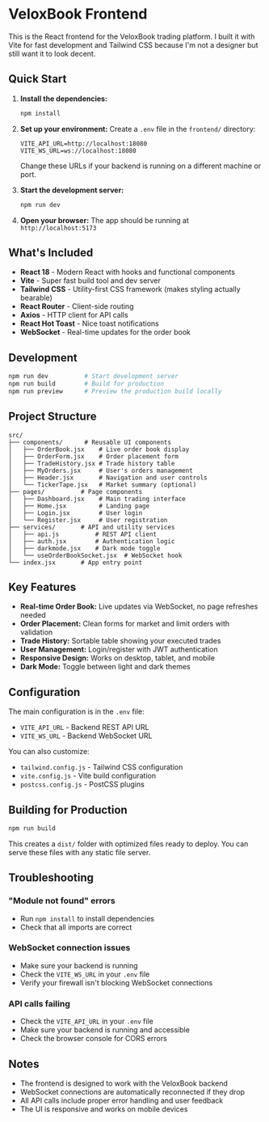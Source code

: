 # VeloxBook Frontend

This is the React frontend for the VeloxBook trading platform. I built it with Vite for fast development and Tailwind CSS because I'm not a designer but still want it to look decent.

## Quick Start

1. **Install the dependencies:**
   ```bash
   npm install
   ```

2. **Set up your environment:**
   Create a `.env` file in the `frontend/` directory:
   ```env
   VITE_API_URL=http://localhost:18080
   VITE_WS_URL=ws://localhost:18080
   ```
   Change these URLs if your backend is running on a different machine or port.

3. **Start the development server:**
   ```bash
   npm run dev
   ```

4. **Open your browser:**
   The app should be running at `http://localhost:5173`

## What's Included

- **React 18** - Modern React with hooks and functional components
- **Vite** - Super fast build tool and dev server
- **Tailwind CSS** - Utility-first CSS framework (makes styling actually bearable)
- **React Router** - Client-side routing
- **Axios** - HTTP client for API calls
- **React Hot Toast** - Nice toast notifications
- **WebSocket** - Real-time updates for the order book

## Development

```bash
npm run dev          # Start development server
npm run build        # Build for production
npm run preview      # Preview the production build locally
```

## Project Structure

```
src/
├── components/      # Reusable UI components
│   ├── OrderBook.jsx    # Live order book display
│   ├── OrderForm.jsx    # Order placement form
│   ├── TradeHistory.jsx # Trade history table
│   ├── MyOrders.jsx     # User's orders management
│   ├── Header.jsx       # Navigation and user controls
│   └── TickerTape.jsx   # Market summary (optional)
├── pages/          # Page components
│   ├── Dashboard.jsx    # Main trading interface
│   ├── Home.jsx         # Landing page
│   ├── Login.jsx        # User login
│   └── Register.jsx     # User registration
├── services/       # API and utility services
│   ├── api.js          # REST API client
│   ├── auth.jsx        # Authentication logic
│   ├── darkmode.jsx    # Dark mode toggle
│   └── useOrderBookSocket.jsx  # WebSocket hook
└── index.jsx       # App entry point
```

## Key Features

- **Real-time Order Book:** Live updates via WebSocket, no page refreshes needed
- **Order Placement:** Clean forms for market and limit orders with validation
- **Trade History:** Sortable table showing your executed trades
- **User Management:** Login/register with JWT authentication
- **Responsive Design:** Works on desktop, tablet, and mobile
- **Dark Mode:** Toggle between light and dark themes

## Configuration

The main configuration is in the `.env` file:

- `VITE_API_URL` - Backend REST API URL
- `VITE_WS_URL` - Backend WebSocket URL

You can also customize:
- `tailwind.config.js` - Tailwind CSS configuration
- `vite.config.js` - Vite build configuration
- `postcss.config.js` - PostCSS plugins

## Building for Production

```bash
npm run build
```

This creates a `dist/` folder with optimized files ready to deploy. You can serve these files with any static file server.

## Troubleshooting

### "Module not found" errors
- Run `npm install` to install dependencies
- Check that all imports are correct

### WebSocket connection issues
- Make sure your backend is running
- Check the `VITE_WS_URL` in your `.env` file
- Verify your firewall isn't blocking WebSocket connections

### API calls failing
- Check the `VITE_API_URL` in your `.env` file
- Make sure your backend is running and accessible
- Check the browser console for CORS errors

## Notes

- The frontend is designed to work with the VeloxBook backend
- WebSocket connections are automatically reconnected if they drop
- All API calls include proper error handling and user feedback
- The UI is responsive and works on mobile devices 